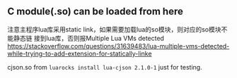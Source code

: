## C module(.so) can be loaded from here

注意主程序lua库采用static link，如果需要加载lua的so模块，则对应的so模块不能静态链
接到lua库，否则报Multiple Lua VMs detected
https://stackoverflow.com/questions/31639483/lua-multiple-vms-detected-while-trying-to-add-extension-for-statically-linke


cjson.so from ``luarocks install lua-cjson 2.1.0-1`` just for testing.

